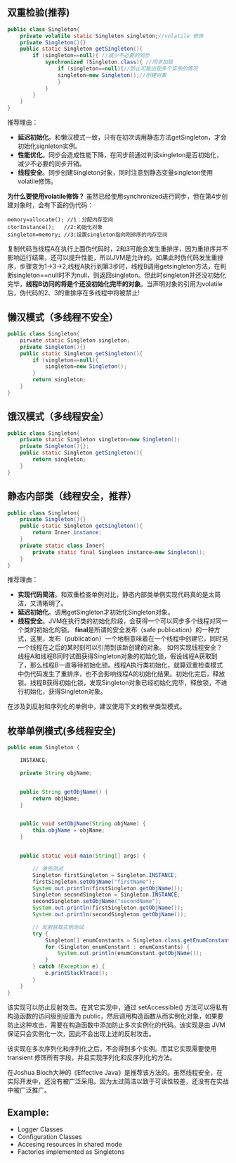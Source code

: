 ## 双重检验(推荐)
```java
public class Singleton{
	private volatile static Singleton singleton;//volatile 修饰
	private Singleton(){}
	public static Singleton getSingleton(){
		if (singleton==null){ //减少不必要的同步
			synchronized (Singleton.class){ //同步加锁
				if (singleton==null){//防止可能出现多个实例的情况
				singleton=new Singleton();//创建对象
				}
			}
		}
	}
}
```
推荐理由：
- **延迟初始化**。和懒汉模式一致，只有在初次调用静态方法getSingleton，才会初始化signleton实例。
- **性能优化**。同步会造成性能下降，在同步前通过判读singleton是否初始化，减少不必要的同步开销。
- **线程安全**。同步创建Singleton对象，同时注意到静态变量singleton使用volatile修饰。

**为什么要使用volatile修饰？**
虽然已经使用synchronized进行同步，但在第4步创建对象时，会有下面的伪代码：
```
memory=allocate(); //1：分配内存空间
ctorInstance();   //2:初始化对象
singleton=memory; //3:设置singleton指向刚排序的内存空间
```
复制代码当线程A在执行上面伪代码时，2和3可能会发生重排序，因为重排序并不影响运行结果，还可以提升性能，所以JVM是允许的。如果此时伪代码发生重排序，步骤变为1->3->2,线程A执行到第3步时，线程B调用getsingleton方法，在判断singleton==null时不为null，则返回singleton。但此时singleton并还没初始化完毕，**线程B访问的将是个还没初始化完毕的对象**。当声明对象的引用为volatile后，伪代码的2、3的重排序在多线程中将被禁止!


## 懒汉模式（多线程不安全）
```java
public class Singleton{
	pirvate static Singleton singleton;
	private Singleton(){}
	public static Singleton getSingleton(){
		if (singleton==null){
			singleton=new Singleton();
		}
		return singleton;
	}
}
```

## 饿汉模式（多线程安全）
```java
public class Singleton{
	private static Singleton singleton=new Singleton();
	private Singleton(){};
	public static Singleton getSingleton(){
		return singleton;
	}
}
```

## 静态内部类（线程安全，推荐）
```java
public class Singleton{
	private Singleton(){}
	public static Singleton getSingleton(){
		return Inner.instance;
	}
	private static class Inner{
		private static final Singleon instance=new Singleton();
	}
}
```
推荐理由：

- **实现代码简洁**。和双重检查单例对比，静态内部类单例实现代码真的是太简洁，又清晰明了。
- **延迟初始化**。调用getSingleton才初始化Singleton对象。
- **线程安全**。JVM在执行类的初始化阶段，会获得一个可以同步多个线程对同一个类的初始化的锁。
**final**是所谓的安全发布（safe publication）的一种方式，这里，发布（publication）一个地相意味着在一个线程中创建它，同时另一个线程在之后的某时刻可以引用到该新创建的对象。
如何实现线程安全？
线程A和线程B同时试图获得Singleton对象的初始化锁，假设线程A获取到了，那么线程B一直等待初始化锁。线程A执行类初始化，就算双重检查模式中伪代码发生了重排序，也不会影响线程A的初始化结果。初始化完后，释放锁。线程B获得初始化锁，发现Singleton对象已经初始化完毕，释放锁，不进行初始化，获得Singleton对象。

在涉及到反射和序列化的单例中，建议使用下文的枚举类型模式。
## 枚举单例模式(多线程安全)
```java
public enum Singleton {

    INSTANCE;

    private String objName;


    public String getObjName() {
        return objName;
    }


    public void setObjName(String objName) {
        this.objName = objName;
    }


    public static void main(String[] args) {

        // 单例测试
        Singleton firstSingleton = Singleton.INSTANCE;
        firstSingleton.setObjName("firstName");
        System.out.println(firstSingleton.getObjName());
        Singleton secondSingleton = Singleton.INSTANCE;
        secondSingleton.setObjName("secondName");
        System.out.println(firstSingleton.getObjName());
        System.out.println(secondSingleton.getObjName());

        // 反射获取实例测试
        try {
            Singleton[] enumConstants = Singleton.class.getEnumConstants();
            for (Singleton enumConstant : enumConstants) {
                System.out.println(enumConstant.getObjName());
            }
        } catch (Exception e) {
            e.printStackTrace();
        }
    }
}
```

该实现可以防止反射攻击。在其它实现中，通过 setAccessible() 方法可以将私有构造函数的访问级别设置为 public，然后调用构造函数从而实例化对象，如果要防止这种攻击，需要在构造函数中添加防止多次实例化的代码。该实现是由 JVM 保证只会实例化一次，因此不会出现上述的反射攻击。

该实现在多次序列化和序列化之后，不会得到多个实例。而其它实现需要使用 transient 修饰所有字段，并且实现序列化和反序列化的方法。

在Joshua Bloch大神的《Effective Java》是推荐该方法的。虽然线程安全，在实际开发中，还没有被广泛采用。因为太过简洁以致于可读性较差，还没有在实战中被广泛推广。

## Example:
- Logger Classes
- Configuration Classes
- Accesing resources in shared mode
- Factories implemented as Singletons